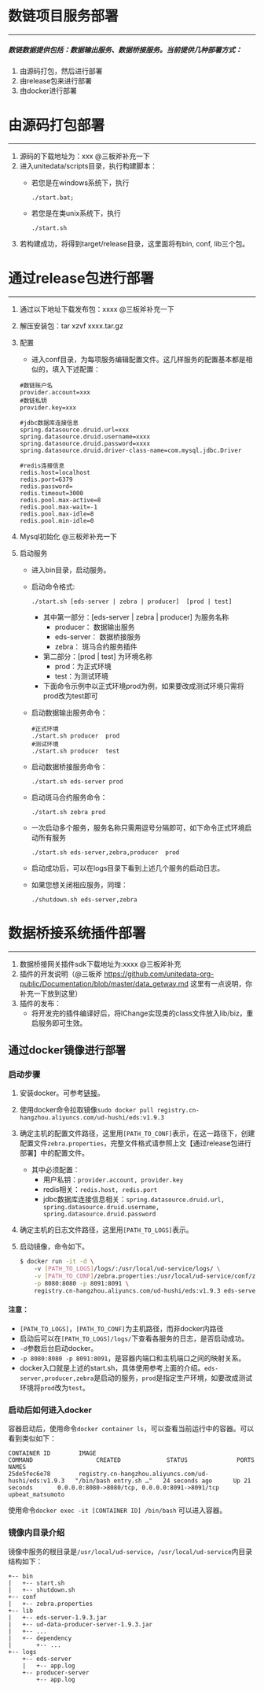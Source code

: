 # 数链项目服务部署
-------------
##### 数链数据提供包括：数据输出服务、数据桥接服务。当前提供几种部署方式：
1. 由源码打包，然后进行部署
2. 由release包来进行部署
3. 由docker进行部署

# 由源码打包部署
-------
1.  源码的下载地址为：xxx @三板斧补充一下
2. 进入unitedata/scripts目录，执行构建脚本：
	* 若您是在windows系统下，执行
    	
    	````
    	./start.bat;
    	````
	* 若您是在类unix系统下，执行
	
		````
    	./start.sh
    	````
3. 若构建成功，将得到target/release目录，这里面将有bin, conf, lib三个包。

# 通过release包进行部署
----------------
1. 通过以下地址下载发布包：xxxx @三板斧补充一下
2. 解压安装包：tar xzvf xxxx.tar.gz
3. 配置
	* 进入conf目录，为每项服务编辑配置文件。这几样服务的配置基本都是相似的，填入下述配置：
	
	````
    #数链账户名
    provider.account=xxx
    #数链私钥
    provider.key=xxx

    #jdbc数据库连接信息
    spring.datasource.druid.url=xxx
    spring.datasource.druid.username=xxxx
    spring.datasource.druid.password=xxxx
    spring.datasource.druid.driver-class-name=com.mysql.jdbc.Driver

    #redis连接信息
    redis.host=localhost
    redis.port=6379
    redis.password=
    redis.timeout=3000
    redis.pool.max-active=8
    redis.pool.max-wait=-1
    redis.pool.max-idle=8
    redis.pool.min-idle=0
    ````
4. Mysql初始化
@三板斧补充一下

4. 启动服务
	* 进入bin目录，启动服务。
	* 启动命令格式:
	
		````
	    ./start.sh [eds-server | zebra | producer]  [prod | test]
		````	
		* 其中第一部分：[eds-server | zebra | producer] 为服务名称
		 	* producer： 数据输出服务
			* eds-server： 数据桥接服务
			* zebra： 斑马合约服务插件
		* 第二部分：[prod | test] 为环境名称
			* prod：为正式环境
			* test：为测试环境
		* 下面命令示例中以正式环境prod为例，如果要改成测试环境只需将prod改为test即可
	* 启动数据输出服务命令：
	
		````
		#正式环境
	    ./start.sh producer  prod
	    #测试环境
	    ./start.sh producer  test
		````
	* 启动数据桥接服务命令：
		
		````
		./start.sh eds-server prod
		````
	* 启动斑马合约服务命令：
		
		````
	    ./start.sh zebra prod
		````
	* 一次启动多个服务，服务名称只需用逗号分隔即可，如下命令正式环境启动所有服务
	
		````
	    ./start.sh eds-server,zebra,producer  prod
		````	
	* 启动成功后，可以在logs目录下看到上述几个服务的启动日志。

	* 如果您想关闭相应服务，同理：

		````
    	./shutdown.sh eds-server,zebra
		````
		
# 数据桥接系统插件部署
---------
1. 数据桥接网关插件sdk下载地址为:xxxx @三板斧补充
2. 插件的开发说明（@三板斧 https://github.com/unitedata-org-public/Documentation/blob/master/data_getway.md 这里有一点说明，你补充一下放到这里）
3. 插件的发布：
	* 将开发完的插件编译好后，将IChange实现类的class文件放入lib/biz，重启服务即可生效。


通过docker镜像进行部署
----------------
### 启动步骤 

1. 安装docker。可参考[链接](https://docs.docker-cn.com/engine/installation/)。
2. 使用docker命令拉取镜像`sudo docker pull registry.cn-hangzhou.aliyuncs.com/ud-hushi/eds:v1.9.3`
3. 确定主机的配置文件路径，这里用`[PATH_TO_CONF]`表示，在这一路径下，创建配置文件`zebra.properties`，完整文件格式请参照上文【通过release包进行部署】中的配置文件。
    * 其中必须配置：
        * 用户私钥：`provider.account, provider.key`
        * redis相关：`redis.host, redis.port`
        * jdbc数据库连接信息相关：`spring.datasource.druid.url, spring.datasource.druid.username, spring.datasource.druid.password`
5. 确定主机的日志文件路径，这里用`[PATH_TO_LOGS]`表示。
4. 启动镜像，命令如下。

	```bash
	$ docker run -it -d \ 
	    -v [PATH_TO_LOGS]/logs/:/usr/local/ud-service/logs/ \
	    -v [PATH_TO_CONF]/zebra.properties:/usr/local/ud-service/conf/zebra.properties \
	    -p 8080:8080 -p 8091:8091 \
	    registry.cn-hangzhou.aliyuncs.com/ud-hushi/eds:v1.9.3 eds-server,producer,zebra prod
	```

#### 注意： 
* `[PATH_TO_LOGS]`，`[PATH_TO_CONF]`为主机路径，而非docker内路径
* 启动后可以在`[PATH_TO_LOGS]/logs/`下查看各服务的日志，是否启动成功。
* `-d`参数后台启动docker。
* `-p 8080:8080 -p 8091:8091`，是容器内端口和主机端口之间的映射关系。
* docker入口就是上述的start.sh，具体使用参考上面的介绍。`eds-server,producer,zebra`是启动的服务，`prod`是指定生产环境，如要改成测试环境将`prod`改为`test`。


### 启动后如何进入docker

容器启动后，使用命令`docker container ls`，可以查看当前运行中的容器。可以看到类似如下：

```
CONTAINER ID        IMAGE                                                   COMMAND                  CREATED             STATUS              PORTS                                            NAMES
25de5fec6e78        registry.cn-hangzhou.aliyuncs.com/ud-hushi/eds:v1.9.3   "/bin/bash entry.sh …"   24 seconds ago      Up 21 seconds       0.0.0.0:8080->8080/tcp, 0.0.0.0:8091->8091/tcp   upbeat_matsumoto
```

使用命令`docker exec -it [CONTAINER ID] /bin/bash` 可以进入容器。

### 镜像内目录介绍

镜像中服务的根目录是`/usr/local/ud-service`，`/usr/local/ud-service`内目录结构如下：

```
+-- bin
|   +-- start.sh
|   +-- shutdown.sh
+-- conf
|   +-- zebra.properties
+-- lib
|   +-- eds-server-1.9.3.jar
|   +-- ud-data-producer-server-1.9.3.jar
|   +-- ...
|   +-- dependency
|       +-- ...
+-- logs
    +-- eds-server
    |   +-- app.log
    +-- producer-server
        +-- app.log
```

